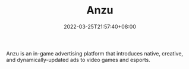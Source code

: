 ﻿---
weight: 
title: "Anzu"
description: "Anzu is an in-game advertising platform that introduces native, creative, and dynamically-updated ads to video games and esports."
date: 2022-03-25T21:57:40+08:00
lastmod: 2022-03-25T16:45:40+08:00
draft: false
authors: ["Metabd"]
featuredImage: "167.png"
link: "https://www.anzu.io/"
tags: ["Anzu","元广告"]
categories: ["navigation"]
navigation: ["元广告"]
lightgallery: true
toc: true
pinned: false
recommend: false
recommend1: false
---
Anzu is an in-game advertising platform that introduces native, creative, and dynamically-updated ads to video games and esports.
